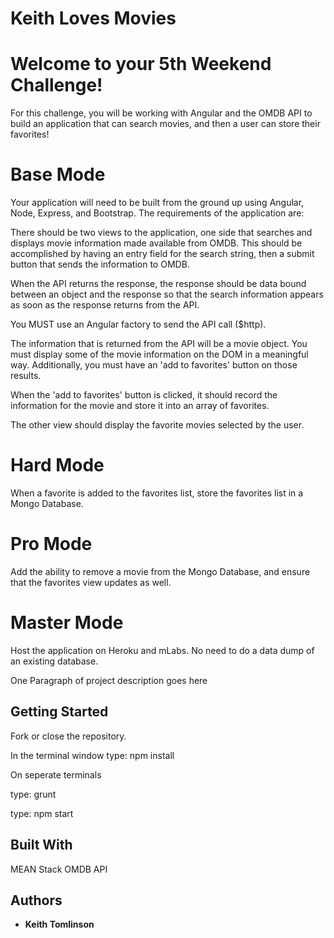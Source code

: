 
# Keith Loves Movies
# Welcome to your 5th Weekend Challenge!

For this challenge, you will be working with Angular and the OMDB API to build an application that can search movies, and then a user can store their favorites!

# Base Mode
Your application will need to be built from the ground up using Angular, Node, Express, and Bootstrap. The requirements of the application are:

There should be two views to the application, one side that searches and displays movie information made available from OMDB. This should be accomplished by having an entry field for the search string, then a submit button that sends the information to OMDB.

When the API returns the response, the response should be data bound between an object and the response so that the search information appears as soon as the response returns from the API.

You MUST use an Angular factory to send the API call ($http).

The information that is returned from the API will be a movie object. You must display some of the movie information on the DOM in a meaningful way. Additionally, you must have an 'add to favorites' button on those results.

When the 'add to favorites' button is clicked, it should record the information for the movie and store it into an array of favorites.

The other view should display the favorite movies selected by the user.

# Hard Mode
When a favorite is added to the favorites list, store the favorites list in a Mongo Database.

# Pro Mode
Add the ability to remove a movie from the Mongo Database, and ensure that the favorites view updates as well.

# Master Mode
Host the application on Heroku and mLabs. No need to do a data dump of an existing database.

One Paragraph of project description goes here

## Getting Started
Fork or close the repository. 

In the terminal window type: npm install

On seperate terminals

type: grunt

type: npm start


## Built With
MEAN Stack
OMDB API

## Authors

* **Keith Tomlinson**

